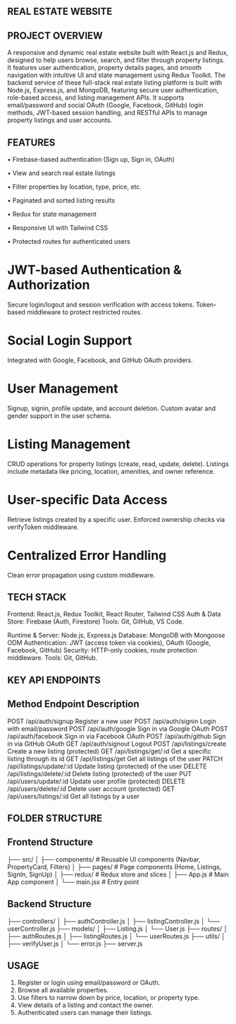 REAL ESTATE WEBSITE 
----------------------

PROJECT OVERVIEW 
----------------------
A responsive and dynamic real estate website built with React.js and Redux, designed to help users browse, search, and filter through property listings. It features user authentication, property details pages, and smooth navigation with intuitive UI and state management using Redux Toolkit. The backend service of these full-stack real estate listing platform is built with Node.js, Express.js, and MongoDB, featuring secure user authentication, role-based access, and listing management APIs. It supports email/password and social OAuth (Google, Facebook, GitHub) login methods, JWT-based session handling, and RESTful APIs to manage property listings and user accounts.

FEATURES 
--------------

• Firebase-based authentication (Sign up, Sign in, OAuth)

• View and search real estate listings

• Filter properties by location, type, price, etc.

• Paginated and sorted listing results

• Redux for state management

• Responsive UI with Tailwind CSS

• Protected routes for authenticated users

# JWT-based Authentication & Authorization
Secure login/logout and session verification with access tokens.
Token-based middleware to protect restricted routes.

# Social Login Support
Integrated with Google, Facebook, and GitHub OAuth providers.

# User Management
Signup, signin, profile update, and account deletion.
Custom avatar and gender support in the user schema.

# Listing Management
CRUD operations for property listings (create, read, update, delete).
Listings include metadata like pricing, location, amenities, and owner reference.

# User-specific Data Access
Retrieve listings created by a specific user. Enforced ownership checks via verifyToken middleware.

# Centralized Error Handling
Clean error propagation using custom middleware.

TECH STACK 
--------------------

Frontend: React.js, Redux Toolkit, React Router, Tailwind CSS
Auth & Data Store: Firebase (Auth, Firestore)
Tools: Git, GitHub, VS Code.

Runtime & Server: Node.js, Express.js
Database: MongoDB with Mongoose ODM
Authentication: JWT (access token via cookies), OAuth (Google, Facebook, GitHub)
Security: HTTP-only cookies, route protection middleware.
Tools: Git, GitHub.

KEY API ENDPOINTS
---------------------------

Method	     Endpoint	                  Description
-------------------------------------------------------------------
POST	     /api/auth/signup	            Register a new user
POST	    /api/auth/signin	            Login with email/password
POST	    /api/auth/google	            Sign in via Google OAuth
POST	    /api/auth/facebook	          Sign in via Facebook OAuth
POST	    /api/auth/github	            Sign in via GitHub OAuth
GET	    /api/auth/signout	              Logout
POST	    /api/listings/create	        Create a new listing (protected)
GET	   /api/listings/get/:id	          Get a specific listing through its id
GET	   /api/listings/get	              Get all listings of the user
PATCH   	/api/listings/update/:id	    Update listing (protected) of the user
DELETE	 /api/listings/delete/:id	      Delete listing (protected) of the user
PUT	    /api/users/update/:id	          Update user profile (protected)
DELETE	  /api/users/delete/:id	        Delete user account (protected)
GET	   /api/users/listings/:id	        Get all listings by a user

FOLDER STRUCTURE 
---------------------------------

Frontend Structure
-------------------------

├── src/
│   ├── components/         # Reusable UI components (Navbar, PropertyCard, Filters)
│   ├── pages/              # Page components (Home, Listings, SignIn, SignUp)
│   ├── redux/              # Redux store and slices
│   ├── App.js              # Main App component
│   └── main.jsx            # Entry point

Backend Structure
--------------------------

├── controllers/
│   ├── authController.js
│   ├── listingController.js
│   └── userController.js
├── models/
│   ├── Listing.js
│   └── User.js
├── routes/
│   ├── authRoutes.js
│   ├── listingRoutes.js
│   └── userRoutes.js
├── utils/
│   ├── verifyUser.js
│   └── error.js
├── server.js

USAGE 
-----------------------

1. Register or login using email/password or OAuth.
2. Browse all available properties.
3. Use filters to narrow down by price, location, or property type.
4. View details of a listing and contact the owner.
5. Authenticated users can manage their listings.
